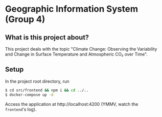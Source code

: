 # Geographic Information System (Group 4)

## What is this project about?

This project deals with the topic "Climate Change: Observing the Variability and Change in Surface Temperature and Atmospheric CO₂ over Time".

## Setup

In the project root directory, run

```bash
$ cd src/frontend && npm i && cd ../..
$ docker-compose up -d
```

Access the application at http://localhost:4200 (YMMV, watch the `frontend`'s log).
